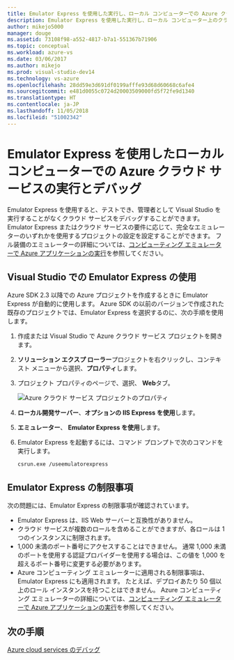 ```yaml
---
title: Emulator Express を使用した実行し、ローカル コンピューターでの Azure クラウド サービスをデバッグする |Microsoft Docs
description: Emulator Express を使用した実行し、ローカル コンピューター上のクラウド サービスをデバッグするには
author: mikejo5000
manager: douge
ms.assetid: 73108f98-a552-4817-b7a1-551367b71906
ms.topic: conceptual
ms.workload: azure-vs
ms.date: 03/06/2017
ms.author: mikejo
ms.prod: visual-studio-dev14
ms.technology: vs-azure
ms.openlocfilehash: 28dd59e3d691df0199afffe93d68d60668c6afe4
ms.sourcegitcommit: e481d0055c0724d20003509000fd5f72fe9d1340
ms.translationtype: HT
ms.contentlocale: ja-JP
ms.lasthandoff: 11/05/2018
ms.locfileid: "51002342"
---
```

# <a name="using-emulator-express-to-run-and-debug-an-azure-cloud-service-on-a-local-machine"></a>Emulator Express を使用したローカル コンピューターでの Azure クラウド サービスの実行とデバッグ
Emulator Express を使用すると、テストでき、管理者として Visual Studio を実行することがなくクラウド サービスをデバッグすることができます。 Emulator Express またはクラウド サービスの要件に応じて、完全なエミュレーターのいずれかを使用するプロジェクトの設定を設定することができます。 フル装備のエミュレーターの詳細については、[コンピューティング エミュレーターで Azure アプリケーションの実行](/azure/storage/common/storage-use-emulator)を参照してください。

## <a name="using-emulator-express-in-visual-studio"></a>Visual Studio での Emulator Express の使用
Azure SDK 2.3 以降での Azure プロジェクトを作成するときに Emulator Express が自動的に使用します。 Azure SDK の以前のバージョンで作成された既存のプロジェクトでは、Emulator Express を選択するのに、次の手順を使用します。

1. 作成または Visual Studio で Azure クラウド サービス プロジェクトを開きます。

1. **ソリューション エクスプ ローラー**プロジェクトを右クリックし、コンテキスト メニューから選択、**プロパティ**します。

1. プロジェクト プロパティのページで、選択、 **Web**タブ。

    ![Azure クラウド サービス プロジェクトのプロパティ](./media/vs-azure-tools-emulator-express-debug-run/web-properties.png)

1. **ローカル開発サーバー**、**オプションの IIS Express を使用**します。

1. **エミュレーター**、 **Emulator Express を使用**します。
   
1. Emulator Express を起動するには、コマンド プロンプトで次のコマンドを実行します。 

    ```
    csrun.exe /useemulatorexpress
    ```

## <a name="emulator-express-limitations"></a>Emulator Express の制限事項
次の問題には、Emulator Express の制限事項が確認されています。 

- Emulator Express は、IIS Web サーバーと互換性がありません。
- クラウド サービスが複数のロールを含めることができますが、各ロールは 1 つのインスタンスに制限されます。
- 1,000 未満のポート番号にアクセスすることはできません。 通常 1,000 未満のポートを使用する認証プロバイダーを使用する場合は、この値を 1,000 を超えるポート番号に変更する必要があります。
- Azure コンピューティング エミュレーターに適用される制限事項は、Emulator Express にも適用されます。 たとえば、デプロイあたり 50 個以上のロール インスタンスを持つことはできません。 Azure コンピューティング エミュレーターの詳細については、[コンピューティング エミュレーターで Azure アプリケーションの実行](http://go.microsoft.com/fwlink/p/?LinkId=623050)を参照してください。

## <a name="next-steps"></a>次の手順
[Azure cloud services のデバッグ](https://msdn.microsoft.com/library/azure/ee405479.aspx)
